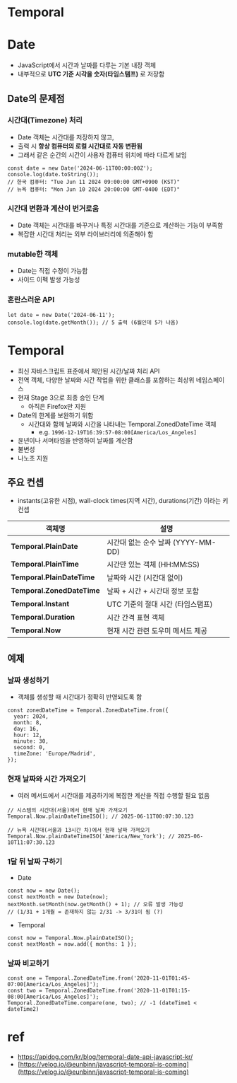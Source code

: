 # Temporal

# Date

- JavaScript에서 시간과 날짜를 다루는 기본 내장 객체
- 내부적으로 **UTC 기준 시각을 숫자(타임스탬프)** 로 저장함

## Date의 문제점

### 시간대(Timezone) 처리

- Date 객체는 시간대를 저장하지 않고,
- 출력 시 **항상 컴퓨터의 로컬 시간대로 자동 변환됨**
- 그래서 같은 순간의 시간이 사용자 컴퓨터 위치에 따라 다르게 보임

```tsx
const date = new Date('2024-06-11T00:00:00Z');
console.log(date.toString());
// 한국 컴퓨터: "Tue Jun 11 2024 09:00:00 GMT+0900 (KST)"
// 뉴욕 컴퓨터: "Mon Jun 10 2024 20:00:00 GMT-0400 (EDT)"
```

### 시간대 변환과 계산이 번거로움

- Date 객체는 시간대를 바꾸거나 특정 시간대를 기준으로 계산하는 기능이 부족함
- 복잡한 시간대 처리는 외부 라이브러리에 의존해야 함

### mutable한 객체

- Date는 직접 수정이 가능함
- 사이드 이펙 발생 가능성

### 혼란스러운 API

```tsx
let date = new Date('2024-06-11');
console.log(date.getMonth()); // 5 출력 (6월인데 5가 나옴)
```

# Temporal

- 최신 자바스크립트 표준에서 제안된 시간/날짜 처리 API
- 전역 객체, 다양한 날짜와 시간 작업을 위한 클래스를 포함하는 최상위 네임스페이스
- 현재 Stage 3으로 최종 승인 단계
  - 아직은 Firefox만 지원
- Date의 한계를 보완하기 위함
  - 시간대와 함께 날짜와 시간을 나타내는 Temporal.ZonedDateTime 객체
    - e.g. `1996-12-19T16:39:57-08:00[America/Los_Angeles]`
- 윤년이나 서머타임을 반영하여 날짜를 계산함
- 불변성
- 나노초 지원

## 주요 컨셉

- instants(고유한 시점), wall-clock times(지역 시간), durations(기간) 이라는 키 컨셉

| 객체명                     | 설명                               |
| -------------------------- | ---------------------------------- |
| **Temporal.PlainDate**     | 시간대 없는 순수 날짜 (YYYY-MM-DD) |
| **Temporal.PlainTime**     | 시간만 있는 객체 (HH\:MM\:SS)      |
| **Temporal.PlainDateTime** | 날짜와 시간 (시간대 없이)          |
| **Temporal.ZonedDateTime** | 날짜 + 시간 + 시간대 정보 포함     |
| **Temporal.Instant**       | UTC 기준의 절대 시간 (타임스탬프)  |
| **Temporal.Duration**      | 시간 간격 표현 객체                |
| **Temporal.Now**           | 현재 시간 관련 도우미 메서드 제공  |

## 예제

### 날짜 생성하기

- 객체를 생성할 때 시간대가 정확히 반영되도록 함

```tsx
const zonedDateTime = Temporal.ZonedDateTime.from({
  year: 2024,
  month: 8,
  day: 16,
  hour: 12,
  minute: 30,
  second: 0,
  timeZone: 'Europe/Madrid',
});
```

### 현재 날짜와 시간 가져오기

- 여러 메서드에서 시간대를 제공하기에 복잡한 계산을 직접 수행할 필요 없음

```tsx
// 시스템의 시간대(서울)에서 현재 날짜 가져오기
Temporal.Now.plainDateTimeISO(); // 2025-06-11T00:07:30.123

// 뉴욕 시간대(서울과 13시간 차)에서 현재 날짜 가져오기
Temporal.Now.plainDateTimeISO('America/New_York'); // 2025-06-10T11:07:30.123
```

### 1달 뒤 날짜 구하기

- Date

```tsx
const now = new Date();
const nextMonth = new Date(now);
nextMonth.setMonth(now.getMonth() + 1); // 오류 발생 가능성
// (1/31 + 1개월 = 존재하지 않는 2/31 -> 3/31이 됨 (?)
```

- Temporal

```tsx
const now = Temporal.Now.plainDateISO();
const nextMonth = now.add({ months: 1 });
```

### 날짜 비교하기

```tsx
const one = Temporal.ZonedDateTime.from('2020-11-01T01:45-07:00[America/Los_Angeles]');
const two = Temporal.ZonedDateTime.from('2020-11-01T01:15-08:00[America/Los_Angeles]');
Temporal.ZonedDateTime.compare(one, two); // -1 (dateTime1 < dateTime2)
```

# ref

- https://apidog.com/kr/blog/temporal-date-api-javascript-kr/
- [https://velog.io/@eunbinn/javascript-temporal-is-coming](https://velog.io/@eunbinn/javascript-temporal-is-coming)
